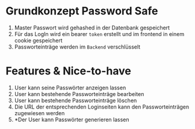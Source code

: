 # Grundkonzept Password Safe

1. Master Passwort wird gehashed in der Datenbank gespeichert
2. Für das LogIn wird ein bearer `token` erstellt und im frontend in einem cookie gespeichert
3. Passworteinträge werden im `Backend` verschlüsselt

# Features & Nice-to-have

1. User kann seine Passwörter anzeigen lassen
2. User kann bestehende Passworteinträge bearbeiten
3. User kann bestehende Passworteinträge löschen
4. Die URL der entsprechenden Loginseiten kann den Passworteinträgen zugewiesen werden
5. *Der User kann Passwörter generieren lassen

